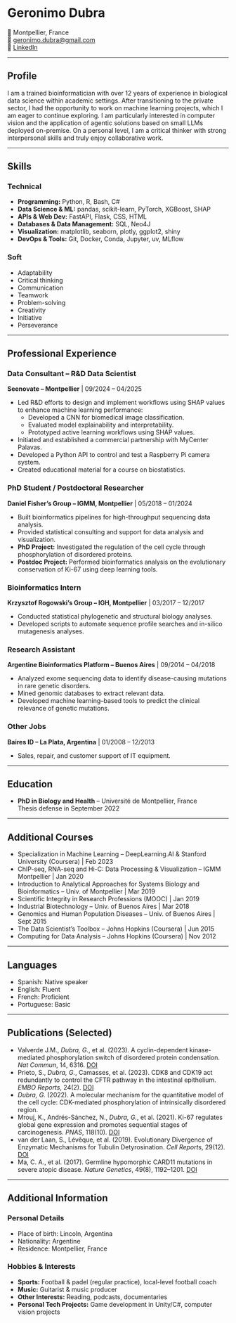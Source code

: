 # Geronimo Dubra

📍 Montpellier, France  
📧 geronimo.dubra@gmail.com    
🔗 [LinkedIn](https://linkedin.com/in/geronimo-dubra/)  

---

## Profile
I am a trained bioinformatician with over 12 years of experience in biological data science within academic settings. After transitioning to the private sector, I had the opportunity to work on machine learning projects, which I am eager to continue exploring. I am particularly interested in computer vision and the application of agentic solutions based on small LLMs deployed on-premise. On a personal level, I am a critical thinker with strong interpersonal skills and truly enjoy collaborative work.

---

## Skills

### Technical
- **Programming:** Python, R, Bash, C#  
- **Data Science & ML:** pandas, scikit-learn, PyTorch, XGBoost, SHAP  
- **APIs & Web Dev:** FastAPI, Flask, CSS, HTML  
- **Databases & Data Management:** SQL, Neo4J  
- **Visualization:** matplotlib, seaborn, plotly, ggplot2, shiny  
- **DevOps & Tools:** Git, Docker, Conda, Jupyter, uv, MLflow  

### Soft
- Adaptability  
- Critical thinking  
- Communication  
- Teamwork  
- Problem-solving  
- Creativity  
- Initiative  
- Perseverance  

---

## Professional Experience

### Data Consultant – R&D Data Scientist  
**Seenovate – Montpellier** | 09/2024 – 04/2025  
- Led R&D efforts to design and implement workflows using SHAP values to enhance machine learning performance:  
  - Developed a CNN for biomedical image classification.  
  - Evaluated model explainability and interpretability.  
  - Prototyped active learning workflows using SHAP values.  
- Initiated and established a commercial partnership with MyCenter Palavas.  
- Developed a Python API to control and test a Raspberry Pi camera system.  
- Created educational material for a course on biostatistics.  

### PhD Student / Postdoctoral Researcher  
**Daniel Fisher’s Group – IGMM, Montpellier** | 05/2018 – 01/2024  
- Built bioinformatics pipelines for high-throughput sequencing data analysis.  
- Provided statistical consulting and support for data analysis and visualization.  
- **PhD Project:** Investigated the regulation of the cell cycle through phosphorylation of disordered proteins.  
- **Postdoc Project:** Performed bioinformatics analysis on the evolutionary conservation of Ki-67 using deep learning tools.  

### Bioinformatics Intern  
**Krzysztof Rogowski’s Group – IGH, Montpellier** | 03/2017 – 12/2017  
- Conducted statistical phylogenetic and structural biology analyses.  
- Developed scripts to automate sequence profile searches and in-silico mutagenesis analyses.  

### Research Assistant  
**Argentine Bioinformatics Platform – Buenos Aires** | 09/2014 – 04/2018  
- Analyzed exome sequencing data to identify disease-causing mutations in rare genetic disorders.  
- Mined genomic databases to extract relevant data.  
- Developed machine learning–based tools to predict the clinical relevance of genetic mutations.  

### Other Jobs  
**Baires ID – La Plata, Argentina** | 01/2008 – 12/2013  
- Sales, repair, and customer support of IT equipment.  

---

## Education
- **PhD in Biology and Health** – Université de Montpellier, France  
  Thesis defense in September 2022  

---

## Additional Courses
- Specialization in Machine Learning – DeepLearning.AI & Stanford University (Coursera) | Feb 2023  
- ChIP-seq, RNA-seq and Hi-C: Data Processing & Visualization – IGMM Montpellier | Jan 2020  
- Introduction to Analytical Approaches for Systems Biology and Bioinformatics – Univ. of Montpellier | Mar 2019  
- Scientific Integrity in Research Professions (MOOC) | Jan 2019  
- Industrial Biotechnology – Univ. of Buenos Aires | Mar 2018  
- Genomics and Human Population Diseases – Univ. of Buenos Aires | Sept 2015  
- The Data Scientist’s Toolbox – Johns Hopkins (Coursera) | Jun 2015  
- Computing for Data Analysis – Johns Hopkins (Coursera) | Nov 2012  

---

## Languages
- Spanish: Native speaker  
- English: Fluent  
- French: Proficient  
- Portuguese: Basic  

---

## Publications (Selected)
- Valverde J.M., *Dubra, G.*, et al. (2023). A cyclin-dependent kinase-mediated phosphorylation switch of disordered protein condensation. *Nat Commun*, 14, 6316. [DOI](https://doi.org/10.1038/s41467-023-42049-0)  
- Prieto, S., *Dubra, G.*, Camasses, et al. (2023). CDK8 and CDK19 act redundantly to control the CFTR pathway in the intestinal epithelium. *EMBO Reports*, 24(2). [DOI](https://doi.org/10.15252/embr.202154261)  
- *Dubra, G.* (2022). A molecular mechanism for the quantitative model of the cell cycle: CDK-mediated phosphorylation of intrinsically disordered region.  
- Mrouj, K., Andrés-Sánchez, N., *Dubra, G.*, et al. (2021). Ki-67 regulates global gene expression and promotes sequential stages of carcinogenesis. *PNAS*, 118(10). [DOI](https://doi.org/10.1073/pnas.2026507118)  
- van der Laan, S., Lévêque, et al. (2019). Evolutionary Divergence of Enzymatic Mechanisms for Tubulin Detyrosination. *Cell Reports*, 29(12). [DOI](https://doi.org/10.1016/j.celrep.2019.11.074)  
- Ma, C. A., et al. (2017). Germline hypomorphic CARD11 mutations in severe atopic disease. *Nature Genetics*, 49(8), 1192–1201. [DOI](https://doi.org/10.1038/ng.3898)  

---

## Additional Information

### Personal Details
- Place of birth: Lincoln, Argentina  
- Nationality: Argentine  
- Residence: Montpellier, France  

### Hobbies & Interests
- **Sports:** Football & padel (regular practice), local-level football coach  
- **Music:** Guitarist & music producer  
- **Other Interests:** Reading, podcasts, documentaries  
- **Personal Tech Projects:** Game development in Unity/C#, computer vision projects  

